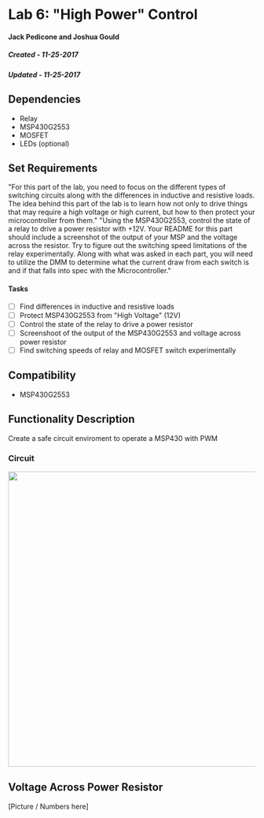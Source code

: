 # Lab 6: "High Power" Control
#### Jack Pedicone and Joshua Gould
##### Created - 11-25-2017
##### Updated - 11-25-2017

## Dependencies
* Relay
* MSP430G2553
* MOSFET
* LEDs (optional)

## Set Requirements
"For this part of the lab, you need to focus on the different types of switching circuits along with the differences in inductive and resistive loads. The idea behind this part of the lab is to learn how not only to drive things that may require a high voltage or high current, but how to then protect your microcontroller from them."
"Using the MSP430G2553, control the state of a relay to drive a power resistor with +12V. Your README for this part should include a screenshot of the output of your MSP and the voltage across the resistor. Try to figure out the switching speed limitations of the relay experimentally. Along with what was asked in each part, you will need to utilize the DMM to determine what the current draw from each switch is and if that falls into spec with the Microcontroller."
#### Tasks
* [ ] Find differences in inductive and resistive loads
* [ ] Protect MSP430G2553 from "High Voltage" (12V)
* [ ] Control the state of the relay to drive a power resistor
* [ ] Screenshoot of the output of the MSP430G2553 and voltage across power resistor
* [ ] Find switching speeds of relay and MOSFET switch experimentally

## Compatibility
* MSP430G2553

## Functionality Description
Create a safe circuit enviroment to operate a MSP430 with PWM

### Circuit

<img src = "https://github.com/RU09342/lab-6taking-control-over-your-embedded-life-gouldj/blob/master/High%20Power%20Control/Images/Circuit_MSP430.jpg" width="600"/>

## Voltage Across Power Resistor

[Picture / Numbers here]


